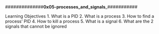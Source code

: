 ##############__________0x05-processes_and_signals___________###########

Learning Objectives
	1. What is a PID
	2. What is a process
	3. How to find a process’ PID
	4. How to kill a process
	5. What is a signal
	6. What are the 2 signals that cannot be ignored
